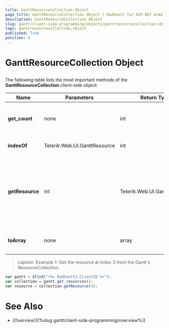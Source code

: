 ```yaml
---
title: GanttResourceCollection Object
page_title: GanttResourceCollection Object | RadGantt for ASP.NET AJAX Documentation
description: GanttResourceCollection Object
slug: gantt/client-side-programming/objects/ganttresourcecollection-object
tags: ganttresourcecollection,object
published: True
position: 8
---
```


# GanttResourceCollection Object



## 

The following table lists the most important methods of the **GanttResourceCollection** client-side object:


| Name | Parameters | Return Type | Description |
| ------ | ------ | ------ | ------ |
| **get_count** |none|int|Returns the number of resources in the collection.|
| **indexOf** |Telerik.Web.UI.GanttResource|int|Gets the index of a resource.|
| **getResource** |int|Telerik.Web.UI.GanttResource|Gets the resource from the collection residing at the index specified by the parameter. See **Example 1**.|
| **toArray** |none|array|Returns the collection represented as array.|


>caption  Example 1: Get the resource at index 3 from the Gantt's ResourceCollection.
````JavaScript
var gantt = $find("<%= RadGantt1.ClientID %>");
var collection = gantt.get_resources(); 	
var resource = collection.getResource(3);	 
````


# See Also

 * [Overview]({%slug gantt/client-side-programming/overview%})

